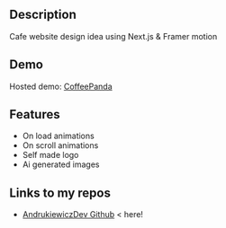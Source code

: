 ## Description

Cafe website design idea using Next.js & Framer motion

## Demo

Hosted demo: [CoffeePanda](https://coffeepanda.vercel.app/)

## Features

- On load animations
- On scroll animations
- Self made logo
- Ai generated images

## Links to my repos

- [AndrukiewiczDev Github](https://github.com/Andrukiewicz) < here!
